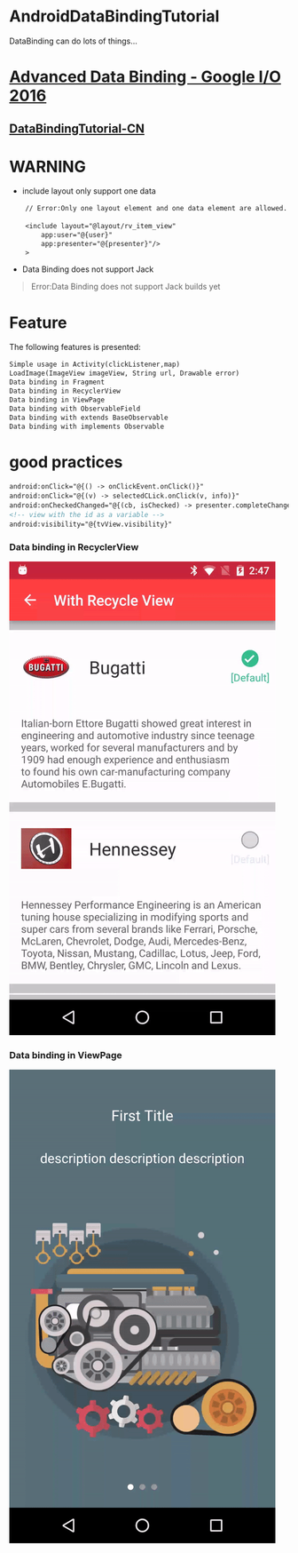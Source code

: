 # AndroidDataBindingTutorial
DataBinding can do lots of things...

# [Advanced Data Binding - Google I/O 2016](https://www.youtube.com/watch?v=DAmMN7m3wLU)
## [DataBindingTutorial-CN](https://yanlu.me/android-databinding-tutorial-00/)

# WARNING
* include layout only support one data  
```
    // Error:Only one layout element and one data element are allowed.  
    
    <include layout="@layout/rv_item_view"  
        app:user="@{user}"  
        app:presenter="@{presenter}"/>
    >
```
* Data Binding does not support Jack
> Error:Data Binding does not support Jack builds yet  

# Feature
The following features is presented:
```
Simple usage in Activity(clickListener,map)
LoadImage(ImageView imageView, String url, Drawable error)
Data binding in Fragment
Data binding in RecyclerView
Data binding in ViewPage
Data binding with ObservableField
Data binding with extends BaseObservable
Data binding with implements Observable

```

# good practices
``` xml
android:onClick="@{() -> onClickEvent.onClick()}"
android:onClick="@{(v) -> selectedCLick.onClick(v, info)}"
android:onCheckedChanged="@{(cb, isChecked) -> presenter.completeChanged(t, isChecked)}"
<!-- view with the id as a variable -->
android:visibility="@{tvView.visibility}"

```

### Data binding in RecyclerView 
![data-binding-recycle-view](https://raw.githubusercontent.com/captain-miao/me.github.com/master/databinding/data-binding-recycle-view.gif "data-binding-recycle-view")

### Data binding in ViewPage 
![data-binding-view-page](https://raw.githubusercontent.com/captain-miao/me.github.com/master/databinding/data-binding-view-page.gif "data-binding-view-page")

<br/>
